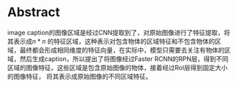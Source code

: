 # Abstract

image caption的图像区域是经过CNN提取到了，对原始图像进行了特征提取，将其表示成$n*n$ 的特征区域，这种表示对包含物体的区域特征和不包含物体的区域，最终都会形成相同维度的特征向量，在实际中，模型只需要去关注有物体的区域，然后生成caption，所以提出了将图像经过Faster RCNN的RPN层，得到不同区域的图像特征，这些区域是包含原始图像的物体，接着经过RoI层得到固定大小的图像特征， 将其表示成原始图像的不同区域特征。